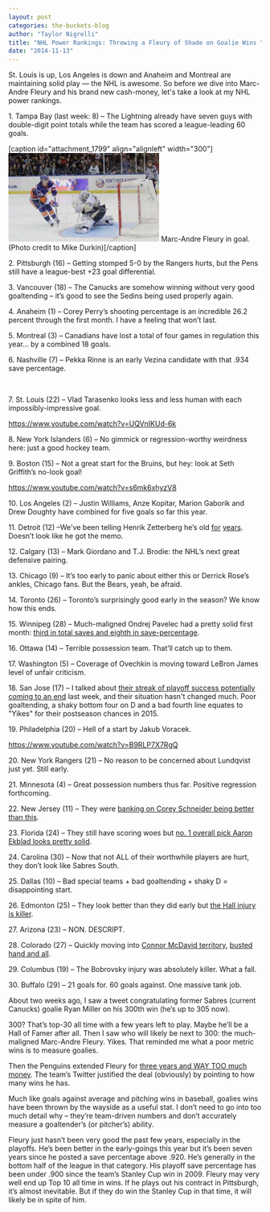 ```yaml
---
layout: post
categories: the-buckets-blog
author: "Taylor Nigrelli"
title: "NHL Power Rankings: Throwing a Fleury of Shade on Goalie Wins "
date: "2014-11-13"
---
```


St. Louis is up, Los Angeles is down and Anaheim and Montreal are maintaining solid play — the NHL is awesome. So before we dive into Marc-Andre Fleury and his brand new cash-money, let's take a look at my NHL power rankings.

1\. Tampa Bay (last week: 8) – The Lightning already have seven guys with double-digit point totals while the team has scored a league-leading 60 goals.

\[caption id="attachment\_1799" align="alignleft" width="300"\][![Marc-Andre Fleury in goal. (Photo credit to Mike Durkin) ](images/5310126690_62f2bbaf60_o-300x176.jpg)](http://www.thehighscreen.com/wp-content/uploads/2014/11/5310126690_62f2bbaf60_o-e1415895134356.jpg) Marc-Andre Fleury in goal. (Photo credit to Mike Durkin)\[/caption\]

2\. Pittsburgh (16) – Getting stomped 5-0 by the Rangers hurts, but the Pens still have a league-best +23 goal differential.

3\. Vancouver (18) – The Canucks are somehow winning without very good goaltending – it’s good to see the Sedins being used properly again.

4\. Anaheim (1) – Corey Perry’s shooting percentage is an incredible 26.2 percent through the first month. I have a feeling that won’t last.

5\. Montreal (3) – Canadians have lost a total of four games in regulation this year… by a combined 18 goals.

6\. Nashville (7) – Pekka Rinne is an early Vezina candidate with that .934 save percentage.

 

7\. St. Louis (22) – Vlad Tarasenko looks less and less human with each impossibly-impressive goal.

https://www.youtube.com/watch?v=UQVnIKUd-6k

8\. New York Islanders (6) – No gimmick or regression-worthy weirdness here: just a good hockey team.

9\. Boston (15) – Not a great start for the Bruins, but hey: look at Seth Griffith’s no-look goal!

https://www.youtube.com/watch?v=s6mk6xhyzV8

10\. Los Angeles (2) – Justin Williams, Anze Kopitar, Marion Gaborik and Drew Doughty have combined for five goals so far this year.

11\. Detroit (12) –We've been telling Henrik Zetterberg he’s old [for](http://usatoday30.usatoday.com/sports/hockey/nhl/wings/2011-01-24-nicklas-lidstrom-red-wings-nhl-all-star-game_N.htm) [years](http://www.si.com/nhl/home-ice/2012/02/02/the-red-wings-roll-on). Doesn’t look like he got the memo.

12\. Calgary (13) – Mark Giordano and T.J. Brodie: the NHL’s next great defensive pairing.

13\. Chicago (9) – It’s too early to panic about either this or Derrick Rose’s ankles, Chicago fans. But the Bears, yeah, be afraid.

14\. Toronto (26) – Toronto’s surprisingly good early in the season? We know how this ends.

15\. Winnipeg (28) – Much-maligned Ondrej Pavelec had a pretty solid first month: [third in total saves and eighth in save-percentage](http://www.nhl.com/ice/player.htm?id=8471715&view=stats).

16\. Ottawa (14) – Terrible possession team. That’ll catch up to them.

17\. Washington (5) – Coverage of Ovechkin is moving toward LeBron James level of unfair criticism.

18\. San Jose (17) – I talked about [their streak of playoff success potentially coming to an end](http://www.thehighscreen.com/2014/10/nhl-power-rankings-a-swan-song-in-san-jose/) last week, and their situation hasn't changed much. Poor goaltending, a shaky bottom four on D and a bad fourth line equates to "Yikes" for their postseason chances in 2015.

19\. Philadelphia (20) – Hell of a start by Jakub Voracek.

https://www.youtube.com/watch?v=B9RLP7X7RgQ

20\. New York Rangers (21) – No reason to be concerned about Lundqvist just yet. Still early.

21\. Minnesota (4) – Great possession numbers thus far. Positive regression forthcoming.

22\. New Jersey (11) – They were [banking on Corey Schneider being better than this](http://sports.yahoo.com/blogs/nhl-puck-daddy/cory-schneider-lets-in-another-softy-vs--minnesota-wild--video-022457812.html).

23\. Florida (24) – They still have scoring woes but [no. 1 overall pick Aaron Ekblad looks pretty solid](http://insider.espn.go.com/nhl/story/_/id/11867766/progress-reports-jonathan-drouin-aaron-ekblad-other-top-15-prospects-nhl).

24\. Carolina (30) – Now that not ALL of their worthwhile players are hurt, they don’t look like Sabres South.

25\. Dallas (10) – Bad special teams + bad goaltending + shaky D = disappointing start.

26\. Edmonton (25) – They look better than they did early but [the Hall injury is killer](http://www.nhl.com/ice/news.htm?id=737342).

27\. Arizona (23) – NON. DESCRIPT.

28\. Colorado (27) – Quickly moving into [Connor McDavid territory](http://www.thehighscreen.com/2014/11/mcdavid-watch-part-ii-colorados-in-this-for-the-long-haul/), [busted hand and all](http://www.nytimes.com/2014/11/13/sports/hockey/connor-mcdavid-nhl-prospect-out-indefinitely-with-hand-injury.html?_r=0).

29\. Columbus (19) – The Bobrovsky injury was absolutely killer. What a fall.

30\. Buffalo (29) – 21 goals for. 60 goals against. One massive tank job.

About two weeks ago, I saw a tweet congratulating former Sabres (current Canucks) goalie Ryan Miller on his 300th win (he’s up to 305 now).

300? That’s top-30 all time with a few years left to play. Maybe he’ll be a Hall of Famer after all. Then I saw who will likely be next to 300: the much-maligned Marc-Andre Fleury. Yikes. That reminded me what a poor metric wins is to measure goalies.

Then the Penguins extended Fleury for [three years and WAY TOO much money](http://thehockeywriters.com/sober-second-thoughts-fleurys-new-contract/). The team’s Twitter justified the deal (obviously) by pointing to how many wins he has.

Much like goals against average and pitching wins in baseball, goalies wins have been thrown by the wayside as a useful stat. I don’t need to go into too much detail why – they’re team-driven numbers and don’t accurately measure a goaltender’s (or pitcher’s) ability.

Fleury just hasn’t been very good the past few years, especially in the playoffs. He’s been better in the early-goings this year but it’s been seven years since he posted a save percentage above .920. He’s generally in the bottom half of the league in that category. His playoff save percentage has been under .900 since the team’s Stanley Cup win in 2009. Fleury may very well end up Top 10 all time in wins. If he plays out his contract in Pittsburgh, it’s almost inevitable. But if they do win the Stanley Cup in that time, it will likely be in spite of him.
